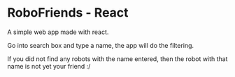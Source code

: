 # RoboFriends - React
<p align="justify">
<p>A simple web app made with react.</p>
<p>Go into search box and type a name, the app will do the filtering.
</p>
<p>If you did not find any robots with the name entered, then the robot with that name is not yet your friend :/</p> 
</p>
